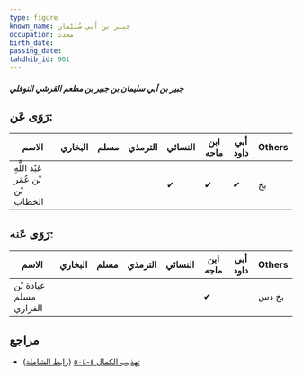 ```yaml
---
type: figure
known_name: جبير بن أَبي سُلَيْمان
occupation: محدث
birth_date:
passing_date:
tahdhib_id: 901
---
```

##### جبير بن أبي سليمان بن جبير بن مطعم القرشي النوفلي

## رَوَى عَن:
| الاسم                              | البخاري | مسلم | الترمذي | النسائي | ابن ماجه | أبي داود | Others |
| ---------------------------------- | ------- | ---- | ------- | ------- | -------- | -------- | ------ |
| عَبْد اللَّهِ بْن عُمَر بْن الخطاب |         |      |         | ✔       | ✔        | ✔        | بخ     |
## رَوَى عَنه:
| الاسم                  | البخاري | مسلم | الترمذي | النسائي | ابن ماجه | أبي داود | Others |
| ---------------------- | ------- | ---- | ------- | ------- | -------- | -------- | ------ |
| عبادة بْن مسلم الفزاري |         |      |         |         | ✔        |          | بخ دس  |
## مراجع
- [تهذيب الكمال ٤-٥٠٤](obsidian://open?vault=Tahdhib-al-Kamal&file=Figures/٩٠١-جبير%20بن%20أبي%20سليمان%20بن%20جبير%20بن%20مطعم%20القرشي%20النوفلي) ([رابط الشاملة](https://shamela.ws/book/3722/2018))